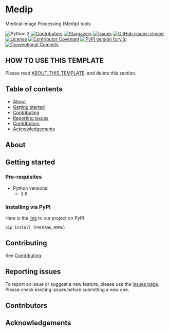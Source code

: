# Medip

Medical Image Processing (Medip) tools

![Python 3](https://img.shields.io/badge/Python->=3.9-blue)
[![Contributors][contributors-shield]][contributors-url]
[![Stargazers][stars-shield]][stars-url]
[![Issues][issues-shield]][issues-url]
[![GitHub issues-closed][issues-closed-shield]][issues-url]
[![License][license-shield]][license-url]
[![Contributor Covenant][code-of-conduct-shield]](CODE_OF_CONDUCT.md)
[![PyPI version fury.io][pypi-shield]][pypi-url]
[![Conventional Commits][conventional-commits-shield]][conventional-commits-url]

[contributors-shield]: https://img.shields.io/github/contributors/ABI-CTT-Group/medip.svg?style=flat-square
[contributors-url]: https://github.com/ABI-CTT-Group/medip/graphs/contributors
[stars-shield]: https://img.shields.io/github/stars/ABI-CTT-Group/medip.svg?style=flat-square
[stars-url]: https://github.com/ABI-CTT-Group/medip/stargazers
[issues-shield]: https://img.shields.io/github/issues/ABI-CTT-Group/medip.svg?style=flat-square
[issues-url]: https://github.com/ABI-CTT-Group/medip/issues
[issues-closed-shield]: https://img.shields.io/github/issues-closed/ABI-CTT-Group/medip.svg
[issues-closed-url]: https://GitHub.com/ABI-CTT-Group/medip/issues?q=is%3Aissue+is%3Aclosed
[license-shield]: https://img.shields.io/github/license/ABI-CTT-Group/medip.svg?style=flat-square
[license-url]: https://github.com/ABI-CTT-Group/medip/blob/master/LICENSE
[code-of-conduct-shield]: https://img.shields.io/badge/Contributor%20Covenant-2.1-4baaaa.svg
[pypi-shield]: https://badge.fury.io/py/medip.svg
[pypi-url]: https://pypi.python.org/pypi/medip/
[conventional-commits-shield]: https://img.shields.io/badge/Conventional%20Commits-1.0.0-%23FE5196?logo=conventionalcommits&logoColor=white
[conventional-commits-url]: https://conventionalcommits.org


## HOW TO USE THIS TEMPLATE

Please read [ABOUT_THIS_TEMPLATE](ABOUT_THIS_TEMPLATE.md), and delete this section.


## Table of contents
* [About](#about)
* [Getting started](#getting-started)
* [Contributing](#contributing)
* [Reporting issues](#reporting-issues)
* [Contributors](#contributors)
* [Acknowledgements](#acknowledgements)


## About

## Getting started

### Pre-requisites 
- Python versions:
   - 3.9
###  Installing via PyPI

Here is the [link](https://pypi.org/project/medip/) to our project on PyPI
```
pip install {PACKAGE_NAME}
```

## Contributing

See [Contributing](CONTRIBUTING.md)

## Reporting issues 
To report an issue or suggest a new feature, please use the [issues page](https://github.com/ABI-CTT-Group/medip/issues). 
Please check existing issues before submitting a new one.

## Contributors

## Acknowledgements
